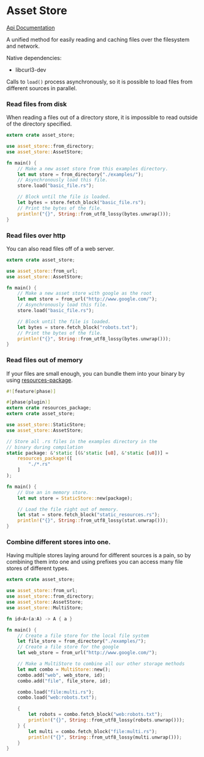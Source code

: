 # Asset Store

[Api Documentation](http://tyoverby.com/asset_store/asset_store/trait.AssetStore.html)

A unified method for easily reading and caching files over the filesystem
and network.

Native dependencies:
* libcurl3-dev

Calls to `load()` process asynchronously, so it is possible to load files
from different sources in parallel.

### Read files from disk

When reading a files out of a directory store, it is impossible to read outside
of the directory specified.

```rust
extern crate asset_store;

use asset_store::from_directory;
use asset_store::AssetStore;

fn main() {
    // Make a new asset store from this examples directory.
    let mut store = from_directory("./examples/");
    // Asynchronously load this file.
    store.load("basic_file.rs");

    // Block until the file is loaded.
    let bytes = store.fetch_block("basic_file.rs");
    // Print the bytes of the file.
    println!("{}", String::from_utf8_lossy(bytes.unwrap()));
}

```

### Read files over http

You can also read files off of a web server.

```rust
extern crate asset_store;

use asset_store::from_url;
use asset_store::AssetStore;

fn main() {
    // Make a new asset store with google as the root
    let mut store = from_url("http://www.google.com/");
    // Asynchronously load this file.
    store.load("basic_file.rs");

    // Block until the file is loaded.
    let bytes = store.fetch_block("robots.txt");
    // Print the bytes of the file.
    println!("{}", String::from_utf8_lossy(bytes.unwrap()));
}

```

### Read files out of memory

If your files are small enough, you can bundle them into your binary by using
[resources-package](https://github.com/tomaka/rust-package.git).

```rust
#![feature(phase)]

#[phase(plugin)]
extern crate resources_package;
extern crate asset_store;

use asset_store::StaticStore;
use asset_store::AssetStore;

// Store all .rs files in the examples directory in the
// binary during compilation
static package: &'static [(&'static [u8], &'static [u8])] =
    resources_package!([
        "./*.rs"
    ]
);

fn main() {
    // Use an in memory store.
    let mut store = StaticStore::new(package);

    // Load the file right out of memory.
    let stat = store.fetch_block("static_resources.rs");
    println!("{}", String::from_utf8_lossy(stat.unwrap()));
}

```

### Combine different stores into one.

Having multiple stores laying around for different sources is a pain, so
by combining them into one and using prefixes you can access many
file stores of different types.

```rust
extern crate asset_store;

use asset_store::from_url;
use asset_store::from_directory;
use asset_store::AssetStore;
use asset_store::MultiStore;

fn id<A>(a:A) -> A { a }

fn main() {
    // Create a file store for the local file system
    let file_store = from_directory("./examples/");
    // Create a file store for the google
    let web_store = from_url("http://www.google.com/");

    // Make a MultiStore to combine all our other storage methods
    let mut combo = MultiStore::new();
    combo.add("web", web_store, id);
    combo.add("file", file_store, id);

    combo.load("file:multi.rs");
    combo.load("web:robots.txt");

    {
        let robots = combo.fetch_block("web:robots.txt");
        println!("{}", String::from_utf8_lossy(robots.unwrap()));
    } {
        let multi = combo.fetch_block("file:multi.rs");
        println!("{}", String::from_utf8_lossy(multi.unwrap()));
    }
}


```
